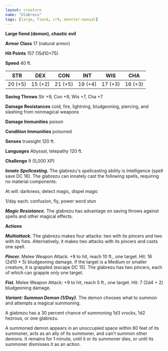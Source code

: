 ```yaml
---
layout: creature
name: "Glabrezu"
tags: [large, fiend, cr9, monster-manual]
---
```


**Large fiend (demon), chaotic evil**

**Armor Class** 17 (natural armor)

**Hit Points** 157 (15d10+75)

**Speed** 40 ft.

|   STR   |   DEX   |   CON   |   INT   |   WIS   |   CHA   |
|:-----:|:-----:|:-----:|:-----:|:-----:|:-----:|
| 20 (+5) | 15 (+2) | 21 (+5) | 19 (+4) | 17 (+3) | 16 (+3) |

**Saving Throws** Str +9, Con +9, Wis +7, Cha +7

**Damage Resistances** cold, fire, lightning, bludgeoning, piercing, and slashing from nonmagical weapons

**Damage Immunities** poison

**Condition Immunities** poisoned

**Senses** truesight 120 ft.

**Languages** Abyssal, telepathy 120 ft.

**Challenge** 9 (5,000 XP)

***Innate Spellcasting.*** The glabrezu's spellcasting ability is Intelligence (spell save DC 16). The glabrezu can innately cast the following spells, requiring no material components: 

At will: darkness, detect magic, dispel magic

1/day each: confusion, fly, power word stun

***Magic Resistance.*** The glabrezu has advantage on saving throws against spells and other magical effects.

**Actions**

***Multiattack.*** The glabrezu makes four attacks: two with its pincers and two with its fists. Alternatively, it makes two attacks with its pincers and casts one spell.

***Pincer.*** Melee Weapon Attack: +9 to hit, reach 10 ft., one target. Hit: 16 (2d10 + 5) bludgeoning damage. If the target is a Medium or smaller creature, it is grappled (escape DC 15). The glabrezu has two pincers, each of which can grapple only one target.

***Fist.*** Melee Weapon Attack: +9 to hit, reach 5 ft., one target. Hit: 7 (2d4 + 2) bludgeoning damage.

***Variant: Summon Demon (1/Day).*** The demon chooses what to summon and attempts a magical summoning.

A glabrezu has a 30 percent chance of summoning 1d3 vrocks, 1d2 hezrous, or one glabrezu.

A summoned demon appears in an unoccupied space within 60 feet of its summoner, acts as an ally of its summoner, and can't summon other demons. It remains for 1 minute, until it or its summoner dies, or until its summoner dismisses it as an action.

